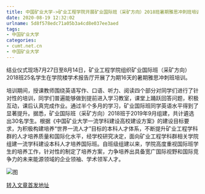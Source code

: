 ```yaml
---
title: 中国矿业大学->矿业工程学院开展矿业国际班（采矿方向）2018班暑期雅思冲刺班培训 | cumt.net.cn
date: 2020-08-19 12:32:02
urlname: 5d8f578edc71a05b3a4cd8e037ee3aed
tags: 
- 中国矿业大学
categories:
- cumt.net.cn
- 中国矿业大学
---
```

结业仪式现场7月27日至8月14日，矿业工程学院组织矿业国际班（采矿方向）2018班25名学生在学院楼学术报告厅开展了为期16天的暑期雅思冲刺班培训。

培训期间，授课教师围绕英语写作、口语、听力、阅读四个部分对同学们进行了针对性的培训，同学们普遍能够做到提前进入学习教室，课堂上踊跃回答问题，积极互动，课后认真完成作业。通过半个多月的学习，矿业国际班同学英语水平得到了显著提升。据悉，矿业国际班（采矿方向）2018班于2019年9月组建，共计遴选出30名学生。根据《中国矿业大学一流学科建设高校建设方案》的建设目标要求，为积极构建培养“世界一流人才”目标的本科人才体系，不断提升矿业工程学科群的人才培养质量和国际化水平，经学校研究决定，面向矿业工程学科群相关学院组建一流学科建设本科人才培养国际班。自班级组建以来，学院高度重视国际班学生的培养工作，针对性的制定了培养方案，力争培养出具备宽广国际视野和国际竞争力的未来能源领域的企业领袖、学术领军人才。

![图](http://xwzx.cumt.edu.cn/_upload/article/images/88/e3/f49ed12d4080af20004f8c98b4e5/a48e428d-b93a-470a-8c48-1929fd45a3c4.jpg)

[转入文章首发地址](http://xwzx.cumt.edu.cn/be/ef/c523a573167/page.htm)